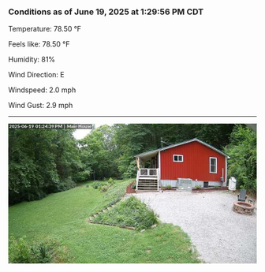 ### Conditions as of June 19, 2025 at 1:29:56 PM CDT 

Temperature: 78.50 &deg;F

Feels like: 78.50 &deg;F

Humidity: 81%

Wind Direction: E

Windspeed: 2.0 mph

Wind Gust: 2.9 mph

---

<img src="./images/latest.jpeg"/>

